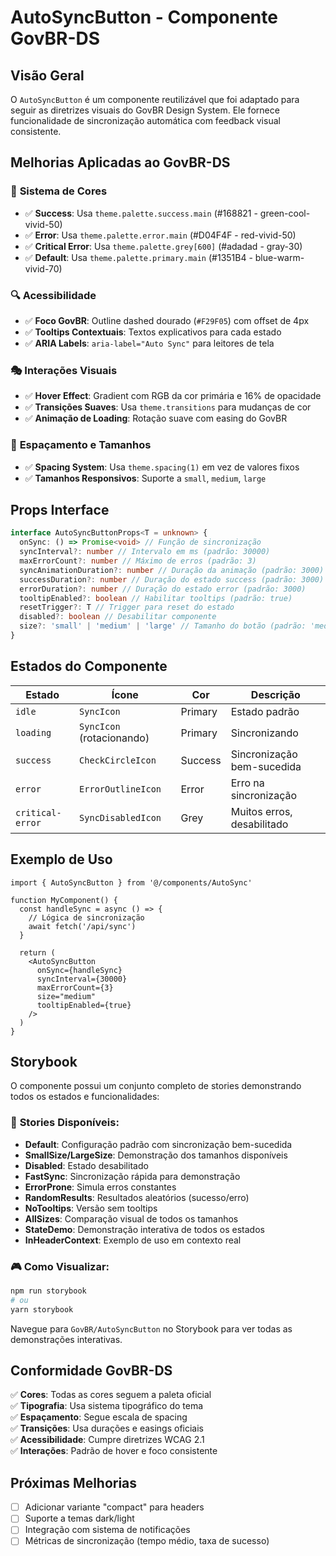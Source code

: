 # AutoSyncButton - Componente GovBR-DS

## Visão Geral

O `AutoSyncButton` é um componente reutilizável que foi adaptado para seguir as diretrizes visuais do GovBR Design System. Ele fornece funcionalidade de sincronização automática com feedback visual consistente.

## Melhorias Aplicadas ao GovBR-DS

### 🎨 **Sistema de Cores**

- ✅ **Success**: Usa `theme.palette.success.main` (#168821 - green-cool-vivid-50)
- ✅ **Error**: Usa `theme.palette.error.main` (#D04F4F - red-vivid-50)
- ✅ **Critical Error**: Usa `theme.palette.grey[600]` (#adadad - gray-30)
- ✅ **Default**: Usa `theme.palette.primary.main` (#1351B4 - blue-warm-vivid-70)

### 🔍 **Acessibilidade**

- ✅ **Foco GovBR**: Outline dashed dourado (`#F29F05`) com offset de 4px
- ✅ **Tooltips Contextuais**: Textos explicativos para cada estado
- ✅ **ARIA Labels**: `aria-label="Auto Sync"` para leitores de tela

### 🎭 **Interações Visuais**

- ✅ **Hover Effect**: Gradient com RGB da cor primária e 16% de opacidade
- ✅ **Transições Suaves**: Usa `theme.transitions` para mudanças de cor
- ✅ **Animação de Loading**: Rotação suave com easing do GovBR

### 📏 **Espaçamento e Tamanhos**

- ✅ **Spacing System**: Usa `theme.spacing(1)` em vez de valores fixos
- ✅ **Tamanhos Responsivos**: Suporte a `small`, `medium`, `large`

## Props Interface

```typescript
interface AutoSyncButtonProps<T = unknown> {
  onSync: () => Promise<void> // Função de sincronização
  syncInterval?: number // Intervalo em ms (padrão: 30000)
  maxErrorCount?: number // Máximo de erros (padrão: 3)
  syncAnimationDuration?: number // Duração da animação (padrão: 3000)
  successDuration?: number // Duração do estado success (padrão: 3000)
  errorDuration?: number // Duração do estado error (padrão: 3000)
  tooltipEnabled?: boolean // Habilitar tooltips (padrão: true)
  resetTrigger?: T // Trigger para reset do estado
  disabled?: boolean // Desabilitar componente
  size?: 'small' | 'medium' | 'large' // Tamanho do botão (padrão: 'medium')
}
```

## Estados do Componente

| Estado           | Ícone                     | Cor     | Descrição                  |
| ---------------- | ------------------------- | ------- | -------------------------- |
| `idle`           | `SyncIcon`                | Primary | Estado padrão              |
| `loading`        | `SyncIcon` (rotacionando) | Primary | Sincronizando              |
| `success`        | `CheckCircleIcon`         | Success | Sincronização bem-sucedida |
| `error`          | `ErrorOutlineIcon`        | Error   | Erro na sincronização      |
| `critical-error` | `SyncDisabledIcon`        | Grey    | Muitos erros, desabilitado |

## Exemplo de Uso

```tsx
import { AutoSyncButton } from '@/components/AutoSync'

function MyComponent() {
  const handleSync = async () => {
    // Lógica de sincronização
    await fetch('/api/sync')
  }

  return (
    <AutoSyncButton
      onSync={handleSync}
      syncInterval={30000}
      maxErrorCount={3}
      size="medium"
      tooltipEnabled={true}
    />
  )
}
```

## Storybook

O componente possui um conjunto completo de stories demonstrando todos os estados e funcionalidades:

### 📖 **Stories Disponíveis:**

- **Default**: Configuração padrão com sincronização bem-sucedida
- **SmallSize/LargeSize**: Demonstração dos tamanhos disponíveis
- **Disabled**: Estado desabilitado
- **FastSync**: Sincronização rápida para demonstração
- **ErrorProne**: Simula erros constantes
- **RandomResults**: Resultados aleatórios (sucesso/erro)
- **NoTooltips**: Versão sem tooltips
- **AllSizes**: Comparação visual de todos os tamanhos
- **StateDemo**: Demonstração interativa de todos os estados
- **InHeaderContext**: Exemplo de uso em contexto real

### 🎮 **Como Visualizar:**

```bash
npm run storybook
# ou
yarn storybook
```

Navegue para `GovBR/AutoSyncButton` no Storybook para ver todas as demonstrações interativas.

## Conformidade GovBR-DS

✅ **Cores**: Todas as cores seguem a paleta oficial  
✅ **Tipografia**: Usa sistema tipográfico do tema  
✅ **Espaçamento**: Segue escala de spacing  
✅ **Transições**: Usa durações e easings oficiais  
✅ **Acessibilidade**: Cumpre diretrizes WCAG 2.1  
✅ **Interações**: Padrão de hover e foco consistente

## Próximas Melhorias

- [ ] Adicionar variante "compact" para headers
- [ ] Suporte a temas dark/light
- [ ] Integração com sistema de notificações
- [ ] Métricas de sincronização (tempo médio, taxa de sucesso)
